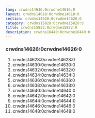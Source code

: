 ```yaml
---
lang: crwdns14616:0crwdne14616:0
layout: crwdns14618:0crwdne14618:0
section: crwdns14620:0crwdne14620:0
category: crwdns15820:0crwdne15820:0
title: crwdns15822:0crwdne15822:0
description: crwdns16440:0crwdne16440:0
---
```


### crwdns14626:0crwdne14626:0
1. crwdns14628:0crwdne14628:0
1. crwdns14630:0crwdne14630:0
1. crwdns14632:0crwdne14632:0
1. crwdns14634:0crwdne14634:0
1. crwdns14636:0crwdne14636:0
1. crwdns14638:0crwdne14638:0
1. crwdns14640:0crwdne14640:0
1. crwdns14642:0crwdne14642:0
1. crwdns14644:0crwdne14644:0
1. crwdns14646:0crwdne14646:0
1. crwdns14648:0crwdne14648:0
